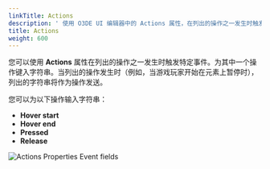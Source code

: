 ```yaml
---
linkTitle: Actions
description: ' 使用 O3DE UI 编辑器中的 Actions 属性，在列出的操作之一发生时触发事件。'
title: Actions
weight: 600
---
```


您可以使用 **Actions** 属性在列出的操作之一发生时触发特定事件。为其中一个操作键入字符串。当列出的操作发生时（例如，当游戏玩家开始在元素上暂停时），列出的字符串将作为操作发送。

您可以为以下操作输入字符串：
+ **Hover start**
+ **Hover end**
+ **Pressed**
+ **Release**

![Actions Properties Event fields](/images/user-guide/interactivity/user-interface/components/interactive/properties/ui-editor-components-actions.png)
